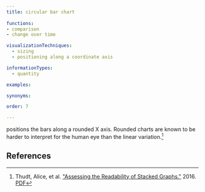 ```yaml
---
title: circular bar chart
  
functions:
- comparison
- change over time

visualizationTechniques:
  - sizing
  - positioning along a coordinate axis

informationTypes:
  - quantity

examples:

synonyms:

order: 7

---
```


positions the bars along a rounded X axis. Rounded charts are known to be harder to interpret for the human eye than the linear variation.[^thudt]

<!--more-->

## References
[^thudt]: Thudt, Alice, et al. ["Assessing the Readability of Stacked Graphs."](https://dx.doi.org/10.20380/GI2016.21) 2016. [PDF](https://hal.inria.fr/hal-01587962/document)

